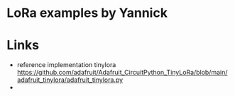# LoRa examples by Yannick

# Links
* reference implementation tinylora https://github.com/adafruit/Adafruit_CircuitPython_TinyLoRa/blob/main/adafruit_tinylora/adafruit_tinylora.py
*

